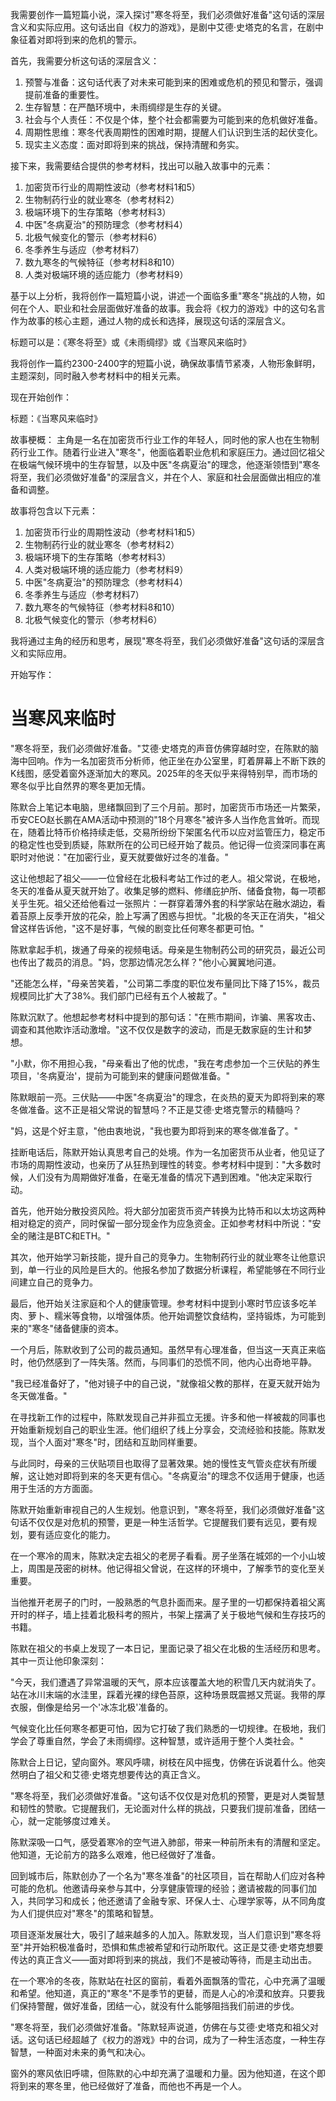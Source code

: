 <ReasoningChainRenderer>

我需要创作一篇短篇小说，深入探讨"寒冬将至，我们必须做好准备"这句话的深层含义和实际应用。这句话出自《权力的游戏》，是剧中艾德·史塔克的名言，在剧中象征着对即将到来的危机的警示。

首先，我需要分析这句话的深层含义：
1. 预警与准备：这句话代表了对未来可能到来的困难或危机的预见和警示，强调提前准备的重要性。
2. 生存智慧：在严酷环境中，未雨绸缪是生存的关键。
3. 社会与个人责任：不仅是个体，整个社会都需要为可能到来的危机做好准备。
4. 周期性思维：寒冬代表周期性的困难时期，提醒人们认识到生活的起伏变化。
5. 现实主义态度：面对即将到来的挑战，保持清醒和务实。

接下来，我需要结合提供的参考材料，找出可以融入故事中的元素：
1. 加密货币行业的周期性波动（参考材料1和5）
2. 生物制药行业的就业寒冬（参考材料2）
3. 极端环境下的生存策略（参考材料3）
4. 中医"冬病夏治"的预防理念（参考材料4）
5. 北极气候变化的警示（参考材料6）
6. 冬季养生与适应（参考材料7）
7. 数九寒冬的气候特征（参考材料8和10）
8. 人类对极端环境的适应能力（参考材料9）

基于以上分析，我将创作一篇短篇小说，讲述一个面临多重"寒冬"挑战的人物，如何在个人、职业和社会层面做好准备的故事。我会将《权力的游戏》中的这句名言作为故事的核心主题，通过人物的成长和选择，展现这句话的深层含义。

标题可以是：《寒冬将至》或《未雨绸缪》或《当寒风来临时》

我将创作一篇约2300-2400字的短篇小说，确保故事情节紧凑，人物形象鲜明，主题深刻，同时融入参考材料中的相关元素。

现在开始创作：

标题：《当寒风来临时》

故事梗概：
主角是一名在加密货币行业工作的年轻人，同时他的家人也在生物制药行业工作。随着行业进入"寒冬"，他面临着职业危机和家庭压力。通过回忆祖父在极端气候环境中的生存智慧，以及中医"冬病夏治"的理念，他逐渐领悟到"寒冬将至，我们必须做好准备"的深层含义，并在个人、家庭和社会层面做出相应的准备和调整。

故事将包含以下元素：
1. 加密货币行业的周期性波动（参考材料1和5）
2. 生物制药行业的就业寒冬（参考材料2）
3. 极端环境下的生存策略（参考材料3）
9. 人类对极端环境的适应能力（参考材料9）
4. 中医"冬病夏治"的预防理念（参考材料4）
7. 冬季养生与适应（参考材料7）
8. 数九寒冬的气候特征（参考材料8和10）
6. 北极气候变化的警示（参考材料6）

我将通过主角的经历和思考，展现"寒冬将至，我们必须做好准备"这句话的深层含义和实际应用。

开始写作：
</ReasoningChainRenderer>

# 当寒风来临时

"寒冬将至，我们必须做好准备。"艾德·史塔克的声音仿佛穿越时空，在陈默的脑海中回响。作为一名加密货币分析师，他正坐在办公室里，盯着屏幕上不断下跌的K线图，感受着窗外逐渐加大的寒风。2025年的冬天似乎来得特别早，而市场的寒冬似乎比自然界的寒冬更加无情。

陈默合上笔记本电脑，思绪飘回到了三个月前。那时，加密货币市场还一片繁荣，币安CEO赵长鹏在AMA活动中预测的"18个月寒冬"被许多人当作危言耸听。而现在，随着比特币价格持续走低，交易所纷纷下架匿名代币以应对监管压力，稳定币的稳定性也受到质疑，陈默所在的公司已经开始了裁员。他记得一位资深同事在离职时对他说："在加密行业，夏天就要做好过冬的准备。"

这让他想起了祖父——一位曾经在北极科考站工作过的老人。祖父常说，在极地，冬天的准备从夏天就开始了。收集足够的燃料、修缮庇护所、储备食物，每一项都关乎生死。祖父还给他看过一张照片：一群穿着薄外套的科学家站在融水湖边，看着苔原上反季开放的花朵，脸上写满了困惑与担忧。"北极的冬天正在消失，"祖父曾这样告诉他，"这不是好事，气候的剧变比任何寒冬都更可怕。"

陈默拿起手机，拨通了母亲的视频电话。母亲是生物制药公司的研究员，最近公司也传出了裁员的消息。"妈，您那边情况怎么样？"他小心翼翼地问道。

"还能怎么样，"母亲苦笑着，"公司第二季度的职位发布量同比下降了15%，裁员规模同比扩大了38%。我们部门已经有五个人被裁了。"

陈默沉默了。他想起参考材料中提到的那句话："在熊市期间，诈骗、黑客攻击、调查和其他欺诈活动激增。"这不仅仅是数字的波动，而是无数家庭的生计和梦想。

"小默，你不用担心我，"母亲看出了他的忧虑，"我在考虑参加一个三伏贴的养生项目，'冬病夏治'，提前为可能到来的健康问题做准备。"

陈默眼前一亮。三伏贴——中医"冬病夏治"的理念，在炎热的夏天为即将到来的寒冬做准备。这不正是祖父常说的智慧吗？不正是艾德·史塔克警示的精髓吗？

"妈，这是个好主意，"他由衷地说，"我也要为即将到来的寒冬做准备了。"

挂断电话后，陈默开始认真思考自己的处境。作为一名加密货币从业者，他见证了市场的周期性波动，也亲历了从狂热到理性的转变。参考材料中提到："大多数时候，人们没有为周期做好准备，在毫无准备的情况下遇到困难。"他决定采取行动。

首先，他开始分散投资风险。将大部分加密货币资产转换为比特币和以太坊这两种相对稳定的资产，同时保留一部分现金作为应急资金。正如参考材料中所说："安全的赌注是BTC和ETH。"

其次，他开始学习新技能，提升自己的竞争力。生物制药行业的就业寒冬让他意识到，单一行业的风险是巨大的。他报名参加了数据分析课程，希望能够在不同行业间建立自己的竞争力。

最后，他开始关注家庭和个人的健康管理。参考材料中提到小寒时节应该多吃羊肉、萝卜、糯米等食物，以增强体质。他开始调整饮食结构，坚持锻炼，为可能到来的"寒冬"储备健康的资本。

一个月后，陈默收到了公司的裁员通知。虽然早有心理准备，但当这一天真正来临时，他仍然感到了一阵失落。然而，与同事们的恐慌不同，他内心出奇地平静。

"我已经准备好了，"他对镜子中的自己说，"就像祖父教的那样，在夏天就开始为冬天做准备。"

在寻找新工作的过程中，陈默发现自己并非孤立无援。许多和他一样被裁的同事也开始重新规划自己的职业生涯。他们组织了线上分享会，交流经验和技能。陈默发现，当个人面对"寒冬"时，团结和互助同样重要。

与此同时，母亲的三伏贴项目也取得了显著效果。她的慢性支气管炎症状有所缓解，这让她对即将到来的冬天更有信心。"冬病夏治"的理念不仅适用于健康，也适用于生活的方方面面。

陈默开始重新审视自己的人生规划。他意识到，"寒冬将至，我们必须做好准备"这句话不仅仅是对危机的预警，更是一种生活哲学。它提醒我们要有远见，要有规划，要有适应变化的能力。

在一个寒冷的周末，陈默决定去祖父的老房子看看。房子坐落在城郊的一个小山坡上，周围是茂密的树林。他记得祖父曾说，在这样的环境中，了解季节的变化至关重要。

当他推开老房子的门时，一股熟悉的气息扑面而来。屋子里的一切都保持着祖父离开时的样子，墙上挂着北极科考的照片，书架上摆满了关于极地气候和生存技巧的书籍。

陈默在祖父的书桌上发现了一本日记，里面记录了祖父在北极的生活经历和思考。其中一页让他印象深刻：

"今天，我们遭遇了异常温暖的天气，原本应该覆盖大地的积雪几天内就消失了。站在冰川末端的水洼里，踩着光裸的绿色苔原，这种场景既震撼又荒诞。我带的厚衣服，倒像是给另一个'冰冻北极'准备的。

气候变化比任何寒冬都更可怕，因为它打破了我们熟悉的一切规律。在极地，我们学会了尊重自然，学会了未雨绸缪。这种智慧，或许适用于整个人类社会。"

陈默合上日记，望向窗外。寒风呼啸，树枝在风中摇曳，仿佛在诉说着什么。他突然明白了祖父和艾德·史塔克想要传达的真正含义。

"寒冬将至，我们必须做好准备。"这句话不仅仅是对危机的预警，更是对人类智慧和韧性的赞歌。它提醒我们，无论面对什么样的挑战，只要我们提前准备，团结一心，就一定能够度过难关。

陈默深吸一口气，感受着寒冷的空气进入肺部，带来一种前所未有的清醒和坚定。他知道，无论前方的路多么艰难，他已经做好了准备。

回到城市后，陈默创办了一个名为"寒冬准备"的社区项目，旨在帮助人们应对各种可能的危机。他邀请母亲参与其中，分享健康管理的经验；邀请被裁的同事们加入，共同学习和成长；他还邀请了金融专家、环保人士、心理学家等，从不同角度为人们提供应对"寒冬"的策略和智慧。

项目逐渐发展壮大，吸引了越来越多的人加入。陈默发现，当人们意识到"寒冬将至"并开始积极准备时，恐惧和焦虑被希望和行动所取代。这正是艾德·史塔克想要传达的真正含义——面对即将到来的挑战，我们不是被动等待，而是主动出击。

在一个寒冷的冬夜，陈默站在社区的窗前，看着外面飘落的雪花，心中充满了温暖和希望。他知道，真正的"寒冬"不是季节的更替，而是人心的冷漠和放弃。只要我们保持警醒，做好准备，团结一心，就没有什么能够阻挡我们前进的步伐。

"寒冬将至，我们必须做好准备。"陈默轻声说道，仿佛在与艾德·史塔克和祖父对话。这句话已经超越了《权力的游戏》中的台词，成为了一种生活态度，一种生存智慧，一种面对未来的勇气和决心。

窗外的寒风依旧呼啸，但陈默的心中却充满了温暖和力量。因为他知道，在这个即将到来的寒冬里，他已经做好了准备，而他也不再是一个人。
